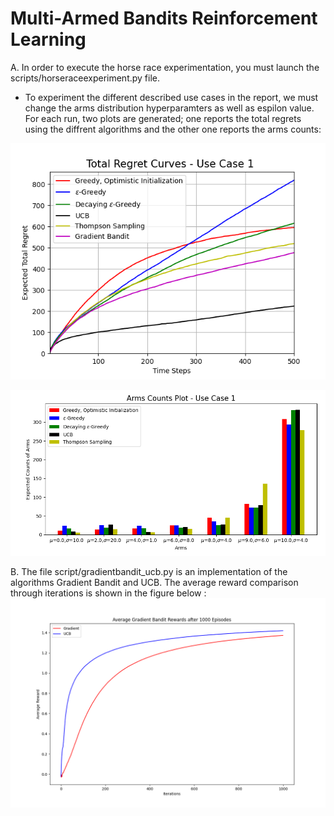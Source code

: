 # Multi-Armed Bandits Reinforcement Learning

A. In order to execute the horse race experimentation, you must launch the scripts/horseraceexperiment.py file. 

   - To experiment the different described use cases in the report, we must change the arms distribution hyperparamters as well as espilon value. 
   For each run, two plots are generated; one reports the total regrets using the diffrent algorithms and the other one reports the arms counts: 
   
   ![alt text](usecase1.png)
   
   ![alt text](usecase1hist.png)
   
B. The file script/gradientbandit_ucb.py is an implementation of the algorithms Gradient Bandit and UCB. The average reward comparison through iterations is shown in the figure below : 
![alt text](ucb_gradient.png)

  
